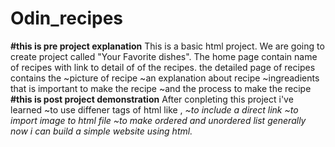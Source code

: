 # Odin_recipes
**#this is pre project explanation**
This is a basic html project.
We are going to create project called "Your Favorite dishes".
The home page contain name of recipes with link to detail of of the recipes.
the detailed page of recipes contains the ~picture of recipe 
                                          ~an explanation about recipe
                                          ~ingreadients that is important to make the recipe 
                                          ~and the process to make the recipe
**#this is post project demonstration**
After conpleting this project i've learned
                                    ~to use diffener tags of html like <stroong >, <em>
                                    ~to include a direct link 
                                    ~to import image to html file
                                    ~to make ordered and unordered list
generally now i can build a simple website using html.

